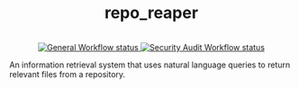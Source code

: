 <h1 align="center">repo_reaper</h1>

<br />

<div align="center">
  <!-- Github Actions -->
  <a href="https://github.com/garrettladley/repo_reaper/actions/workflows/general.yml">
    <img src="https://github.com/garrettladley/repo_reaper/actions/workflows/general.yml/badge.svg"
      alt="General Workflow status" />
  </a>
  <a href="https://github.com/garrettladley/repo_reaper/actions/workflows/security_audit.yml">
    <img src="https://github.com/garrettladley/repo_reaper/actions/workflows/security_audit.yml/badge.svg"
      alt="Security Audit Workflow status" />
  </a>
</div>

An information retrieval system that uses natural language queries to return relevant files from a repository.
